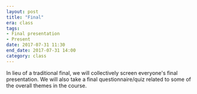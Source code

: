 ```yaml
---
layout: post
title: "Final"
era: class
tags: 
- Final presentation
- Present
date: 2017-07-31 11:30
end_date: 2017-07-31 14:00
category: class
---
```


In lieu of a traditional final, we will collectively screen everyone's final presentation. 
We will also take a final questionnaire/quiz related to some of the overall themes in the course. 

<excerpt/>